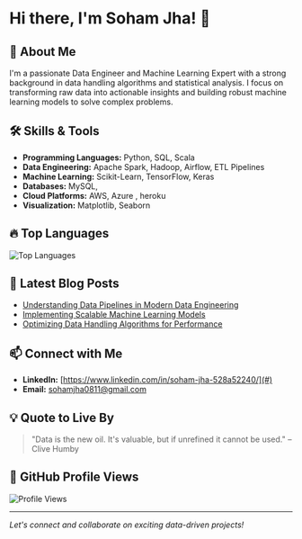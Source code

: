 # Hi there, I'm Soham Jha! 👋

## 🚀 About Me

I'm a passionate Data Engineer and Machine Learning Expert with a strong background in data handling algorithms and statistical analysis. I focus on transforming raw data into actionable insights and building robust machine learning models to solve complex problems.

## 🛠️ Skills & Tools

- **Programming Languages:** Python, SQL, Scala
- **Data Engineering:** Apache Spark, Hadoop, Airflow, ETL Pipelines
- **Machine Learning:** Scikit-Learn, TensorFlow, Keras
- **Databases:** MySQL,
- **Cloud Platforms:** AWS, Azure , heroku
- **Visualization:** Matplotlib, Seaborn

## 🔥 Top Languages

![Top Languages](https://github-readme-stats.vercel.app/api/top-langs/?username=om-08&layout=compact&theme=radical)

## 📝 Latest Blog Posts

- [Understanding Data Pipelines in Modern Data Engineering](#)
- [Implementing Scalable Machine Learning Models](#)
- [Optimizing Data Handling Algorithms for Performance](#)

## 📫 Connect with Me

- **LinkedIn:** [https://www.linkedin.com/in/soham-jha-528a52240/](#)
- **Email:** [sohamjha0811@gmail.com](mailto:sohamjha0811@gmail.com)

## 💡 Quote to Live By

> "Data is the new oil. It's valuable, but if unrefined it cannot be used." – Clive Humby


## 🎨 GitHub Profile Views

![Profile Views](https://komarev.com/ghpvc/?username=om-08&color=blue)

---

*Let's connect and collaborate on exciting data-driven projects!*
